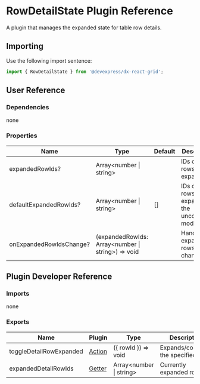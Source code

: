 # RowDetailState Plugin Reference

A plugin that manages the expanded state for table row details.

## Importing

Use the following import sentence:

```js
import { RowDetailState } from '@devexpress/dx-react-grid';
```

## User Reference

### Dependencies

none

### Properties

Name | Type | Default | Description
-----|------|---------|------------
expandedRowIds? | Array&lt;number &#124; string&gt; | | IDs of the rows being expanded.
defaultExpandedRowIds? | Array&lt;number &#124; string&gt; | [] | IDs of the rows initially expanded in the uncontrolled mode.
onExpandedRowIdsChange? | (expandedRowIds: Array&lt;number &#124; string&gt;) => void | | Handles expanded rows changes.

## Plugin Developer Reference

### Imports

none

### Exports

Name | Plugin | Type | Description
-----|--------|------|------------
toggleDetailRowExpanded | [Action](../../../dx-react-core/docs/reference/action.md) | ({ rowId }) => void | Expands/collapses the specified row.
expandedDetailRowIds | [Getter](../../../dx-react-core/docs/reference/getter.md) | Array&lt;number &#124; string&gt; | Currently expanded rows.
